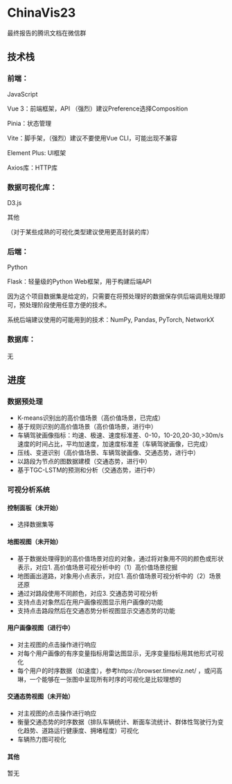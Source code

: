 # ChinaVis23

最终报告的腾讯文档在微信群

## 技术栈
### 前端：

JavaScript

Vue 3：前端框架，API （强烈）建议Preference选择Composition

Pinia：状态管理

Vite：脚手架，（强烈）建议不要使用Vue CLI，可能出现不兼容

Element Plus: UI框架

Axios库：HTTP库

### 数据可视化库：

D3.js

其他

（对于某些成熟的可视化类型建议使用更高封装的库）

### 后端：

Python

Flask：轻量级的Python Web框架，用于构建后端API

因为这个项目数据集是给定的，只需要在将预处理好的数据保存供后端调用处理即可，预处理阶段使用任意方便的技术。

系统后端建议使用的可能用到的技术：NumPy, Pandas, PyTorch, NetworkX

### 数据库：

无

## 进度

### 数据预处理

- K-means识别出的高价值场景（高价值场景，已完成）
- 基于规则识别的高价值场景（高价值场景，进行中）
- 车辆驾驶画像指标：均速、极速、速度标准差、0-10，10-20,20-30,>30m/s速度的时间占比，平均加速度，加速度标准差（车辆驾驶画像，已完成）
- 压线、变道识别（高价值场景、车辆驾驶画像、交通态势，进行中）
- 以路段为节点的图数据建模（交通态势，进行中）
- 基于TGC-LSTM的预测和分析（交通态势，进行中）

### 可视分析系统

#### 控制面板（未开始）
- 选择数据集等
#### 地图视图（未开始）
- 基于数据处理得到的高价值场景对应的对象，通过将对象用不同的颜色或形状表示，对应1. 高价值场景可视分析中的（1）高价值场景挖掘
- 地图画出道路，对象用小点表示，对应1. 高价值场景可视分析中的（2）场景还原
- 通过对路段使用不同颜色，对应3. 交通态势可视分析
- 支持点击对象然后在用户画像视图显示用户画像的功能
- 支持点击路段然后在交通态势分析视图显示交通态势的功能
#### 用户画像视图（进行中）
- 对主视图的点击操作进行响应
- 对每个用户画像的有序变量指标用雷达图显示，无序变量指标用其他形式可视化
- 每个用户的时序数据（如速度），参考https://browser.timeviz.net/ ，或问高琳，一个能够在一张图中呈现所有时序的可视化是比较理想的
#### 交通态势视图（未开始）
- 对主视图的点击操作进行响应
- 衡量交通态势的时序数据（排队车辆统计、断面车流统计、群体性驾驶行为变化趋势、道路运行健康度、拥堵程度）可视化
- 车辆热力图可视化
#### 其他
暂无
